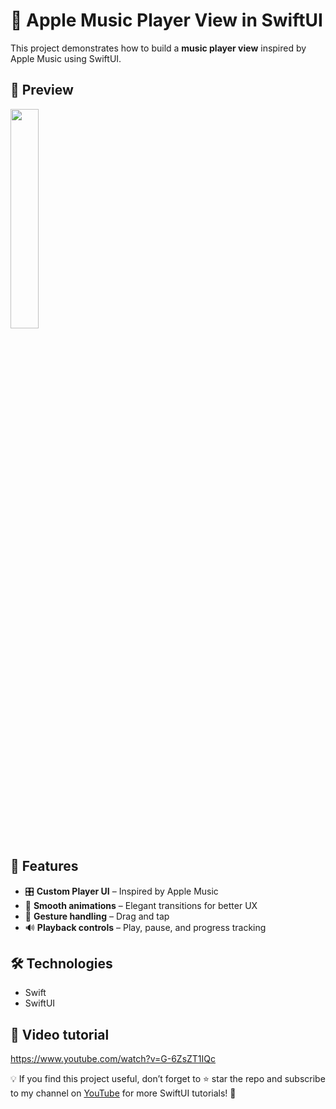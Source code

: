 # 🎵 Apple Music Player View in SwiftUI  

This project demonstrates how to build a **music player view** inspired by Apple Music using SwiftUI.  

## 📸 Preview  
<img src="https://github.com/user-attachments/assets/b090f248-2665-42a0-82b3-5adf7652c3ca" width=30%>


## 🚀 Features  
- 🎛 **Custom Player UI** – Inspired by Apple Music  
- 🎨 **Smooth animations** – Elegant transitions for better UX  
- 🎯 **Gesture handling** – Drag and tap
- 🔊 **Playback controls** – Play, pause, and progress tracking  

## 🛠 Technologies  
- Swift  
- SwiftUI  

## 📂 Video tutorial
https://www.youtube.com/watch?v=G-6ZsZT1IQc

💡 If you find this project useful, don’t forget to ⭐ star the repo and subscribe to my channel on [YouTube](https://www.youtube.com/@applusion) for more SwiftUI tutorials! 🚀
